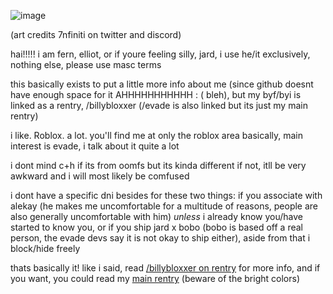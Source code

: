 ![image](https://github.com/user-attachments/assets/4290c0f8-a310-4d0f-a5f4-e9ea1121f36a)

(art credits 7nfiniti on twitter and discord)


hai!!!!! i am fern, elliot, or if youre feeling silly, jard, i use he/it exclusively, nothing else, please use masc terms

this basically exists to put a little more info about me (since github doesnt have enough space for it AHHHHHHHHHHH : ( bleh), but my byf/byi is linked as a rentry, /billybloxxer (/evade is also linked but its just my main rentry)

i like. Roblox. a lot. you'll find me at only the roblox area basically, main interest is evade, i talk about it quite a lot

i dont mind c+h if its from oomfs but its kinda different if not, itll be very awkward and i will most likely be comfused

i dont have a specific dni besides for these two things: if you associate with alekay (he makes me uncomfortable for a multitude of reasons, people are also generally uncomfortable with him) *unless* i already know you/have started to know you, or if you ship jard x bobo (bobo is based off a real person, the evade devs say it is not okay to ship either), aside from that i block/hide freely

thats basically it! like i said, read [/billybloxxer on rentry](https://rentry.co/billybloxxer) for more info, and if you want, you could read my [main rentry](https://rentry.co/evade) (beware of the bright colors)

